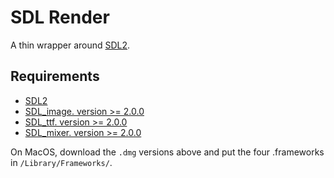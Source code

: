 # SDL Render

A thin wrapper around [SDL2](https://www.libsdl.org/).

## Requirements

* [SDL2](https://github.com/libsdl-org/SDL/releases/)
* [SDL_image. version >= 2.0.0](https://github.com/libsdl-org/SDL_image/releases/)
* [SDL_ttf. version >= 2.0.0](https://github.com/libsdl-org/SDL_ttf/releases/)
* [SDL_mixer. version >= 2.0.0](https://github.com/libsdl-org/SDL_mixer/releases)

On MacOS, download the `.dmg` versions above and put the four .frameworks in `/Library/Frameworks/`.
